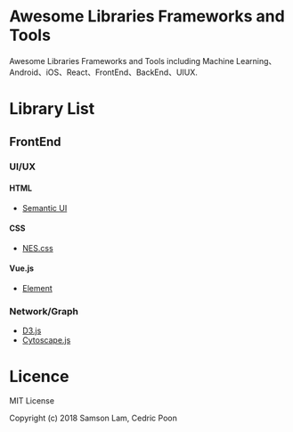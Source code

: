 # Awesome Libraries Frameworks and Tools

Awesome Libraries Frameworks and Tools including Machine Learning、Android、iOS、React、FrontEnd、BackEnd、UIUX.

# Library List

## FrontEnd

### UI/UX

#### HTML

* [Semantic UI](https://semantic-ui.com/)

#### CSS

* [NES.css](https://bcrikko.github.io/NES.css/)

#### Vue.js

* [Element](https://element.eleme.io/#/en-US)

### Network/Graph

* [D3.js](https://d3js.org/)
* [Cytoscape.js](http://js.cytoscape.org/)

# Licence

MIT License
 
Copyright (c) 2018 Samson Lam, Cedric Poon

